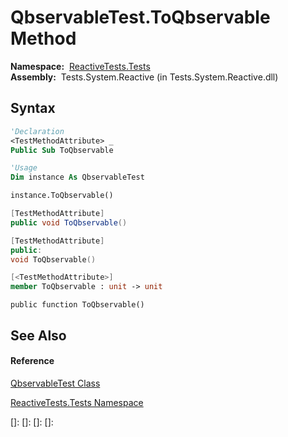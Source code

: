 # QbservableTest.ToQbservable Method

**Namespace:**  [ReactiveTests.Tests](ReactiveTests.Tests\ReactiveTests.Tests.md)  
**Assembly:**  Tests.System.Reactive (in Tests.System.Reactive.dll)

## Syntax

```vb
'Declaration
<TestMethodAttribute> _
Public Sub ToQbservable
```

```vb
'Usage
Dim instance As QbservableTest

instance.ToQbservable()
```

```csharp
[TestMethodAttribute]
public void ToQbservable()
```

```c++
[TestMethodAttribute]
public:
void ToQbservable()
```

```fsharp
[<TestMethodAttribute>]
member ToQbservable : unit -> unit 
```

```jscript
public function ToQbservable()
```

## See Also

#### Reference

[QbservableTest Class](QbservableTest\QbservableTest.md)

[ReactiveTests.Tests Namespace](ReactiveTests.Tests\ReactiveTests.Tests.md)

[]: 
[]: 
[]: 
[]: 